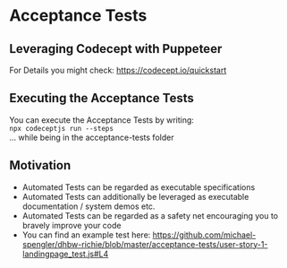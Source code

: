 # Acceptance Tests  

## Leveraging Codecept with Puppeteer  
For Details you might check: https://codecept.io/quickstart  

## Executing the Acceptance Tests  
You can execute the Acceptance Tests by writing:  
```npx codeceptjs run --steps```  
... while being in the acceptance-tests folder

## Motivation
- Automated Tests can be regarded as executable specifications
- Automated Tests can additionally be leveraged as executable documentation / system demos etc.
- Automated Tests can be regarded as a safety net encouraging you to bravely improve your code
- You can find an example test here: https://github.com/michael-spengler/dhbw-richie/blob/master/acceptance-tests/user-story-1-landingpage_test.js#L4
